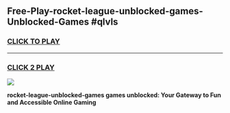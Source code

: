 
## Free-Play-rocket-league-unblocked-games-Unblocked-Games #qlvls
<h3>
<a href="https://news.freeplayer.one?title=rocket-league-unblocked-games&ref=8M">CLICK TO PLAY</a></h3>
<hr>

<h3>
<a href="https://news.freeplayer.one?title=rocket-league-unblocked-games&ref=8M">CLICK 2 PLAY</a>
  
</h3>

<a href="https://news.freeplayer.one?title=rocket-league-unblocked-games&ref=8M"><img src="https://clearcache.store/games.png"></a>


**rocket-league-unblocked-games games unblocked: Your Gateway to Fun and Accessible Online Gaming**
